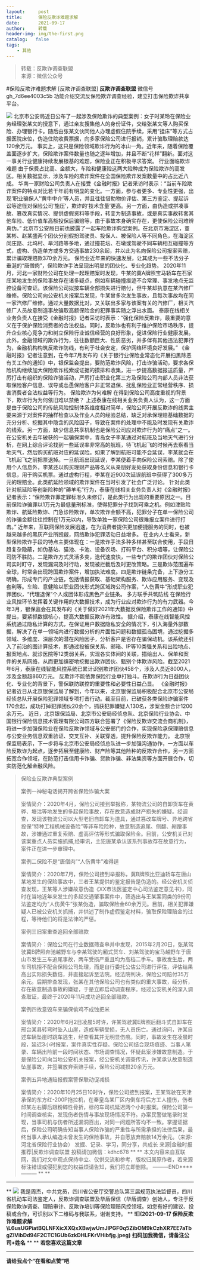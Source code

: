 ```yaml
---
layout:     post
title:      保险反欺诈难题求解
date:       2021-09-17
author:     转载
header-img: img/the-first.png
catalog:   false
tags:
    - 其他
---
```


<blockquote><p>转载：反欺诈调查联盟<br>
来源：微信公众号</p></blockquote>

#保险反欺诈难题求解
[反欺诈调查联盟]
**反欺诈调查联盟**
微信号gh_7d6ee4003c5b
功能介绍交流反保险欺诈调查经验，建立打击保险欺诈共享平台。

![]({{site.baseurl}}/postimg/L6usUGPiatBTuvtcibliagyDx4YX9TprEibczjYMqkkjYuuGwJrCNXdHd0gLibJQ5hzvBN9LpYfYq0asnHMuI6bUFibA.jpeg)
北京市公安局近日公布了一起涉及保险欺诈的典型案例：女子时某玲在保险业务经理张某文的授意下，通过亲友搜集他人的身份证件，交给张某文等人购买保险、办理银行卡。随后由张某文伙同他人办理虚假住院手续，采用“挂床”等方式占据医院床位，伪造住院收费票据，向多家保险公司进行报销，累计骗取理赔款达120余万元。
事实上，这只是保险领域欺诈行为的冰山一角。近年来，随着保险覆盖面逐步扩大，保险欺诈案件数量也随之逐年增加，并且不断“花样”翻新。面对这一事关行业健康持续发展根基的难题，保险业正在积极寻求答案。
行业面临欺诈难题
由于保费占比高、金额大，车险和健康险这两大险种成为保险欺诈的高发区。相关数据显示，涉及车险的欺诈案件在全国保险欺诈发案数量中的占比近八成。
华南一家财险公司负责人在接受《金融时报》记者采访时表示：“当前车险欺诈案件的特点对比若干年前有明显的变化。一方面，参与者更多、专业性更强，出现‘职业骗保人’‘黄牛中介’等人员，并且往往借助物价评估、第三方鉴定、提起诉讼等途径对保险公司‘施压’，欺诈的‘技术含量’更高。另一方面，由伪造或拼凑事故、篡改真实情况、提供虚假资料等手段，转变为制造事故，或是真实事故转套其他车险、低价值车高额投保后骗赔等，由于事故本身确实存在，更使保险公司难辨真伪。”
北京市公安局日前也披露了一起车险欺诈典型案例。在北京市海淀区，董某彬、赵某盛两个团伙分别假扮驾驶员、投保人、被保险人等不同角色，在海淀区闵庄路、北坞村、旱河路等多地，通过撞花坛、石墩或驾驶不同车辆相互碰撞等方式，虚构、伪造单方或多方交通事故230余起，并以此为名向保险公司报案索赔，累计骗取理赔款370余万元。
保险业近年来的快速发展，让其成为一些不法分子垂涎的“唐僧肉”，保险欺诈手法呈现出明显的团伙化、专业化趋势。
2020年11月，河北一家财险公司在处理一起理赔案时发现，牛某的冀A牌照宝马轿车在石家庄某地发生的保险事故存在诸多疑点，例如车辆碰撞痕迹不合常理、事发地点无监控设备可查证。该保险公司拟按车辆全部损失进行赔付，但牛某却执意在某汽修厂维修。保险公司向公安机关报案后发现，牛某曾多次发生事故，且每次事故均在同一家汽修厂维修。通过大量数据比对，又关联出多家与该案有关的汽修厂，相关汽修厂人员故意制造事故骗取高额保险金的犯罪事实随之浮出水面。
泰康在线相关业务负责人在接受《金融时报》记者采访时表示：“强化保险反欺诈，最重要的意义在于保护保险消费者的合法权益。同时，反欺诈也有利于维护保险市场秩序，提升企业核心竞争力和树立保险行业诚信经营的良好形象，促进保险行业健康发展。此外，金融领域的欺诈行为，往往数额巨大、性质恶劣，并多伴有其他违法犯罪行为，金融机构构筑反欺诈防线，有利于社会安定，保护网络环境良好发展。”
《金融时报》记者注意到，在今年7月发布的《关于银行业保险业常态化开展扫黑除恶有关工作的通知》中，银保监会提出，要防范欺诈风险，打击诈骗活动，要求各保险机构继续加大保险欺诈线索或证据的摸排和收集，进一步提高数据报送质量，严厉打击有组织的保险诈骗活动，严厉打击职业化第三方及保险公司内部人员非法获取保险客户信息、误导或怂恿保险客户非正常退保、扰乱保险业正常经营秩序、损害消费者合法权益等行为。
保险欺诈为何难解
在得到保险公司高度重视的背景下，欺诈行为为何依旧难以禁绝？
上述泰康在线相关业务负责人认为，这一方面是由于保险公司的传统风险控制体系维度相对简单，保险公司开展反欺诈的线索主要来源于对案件的抽样检查以及作业人员的经验总结，缺乏对承保理赔基础数据的充分分析、挖掘其中隐含的风险因子，导致在案件的处理中不能及时发现有关欺诈的线索。另一方面，缺少信息共享机制也是保险公司应对欺诈行为的“痛点”之一。
在公安机关去年破获的一起骗保案中，青岛女子李某通过对航班及当地天气进行分析，在网上综合评论找到一些延误率非常高的航班，待飞机起飞的时候再去察看当地天气，然后购买航班对应的延误险。如果了解到航班可能不会延误，李某就会在飞机起飞之前把票退掉。一旦航班出现延误，李某便着手向保险公司索赔。除了使用个人信息外，李某还以购买理财产品等名义从亲朋好友处获取身份信息和银行卡信息，用于购买机票。通过虚构行程，李某在近900次延误航班中获得了300多万元的理赔金。此类航延险领域的欺诈案件在当时引发了社会广泛讨论。
针对此类针对航延险等创新险种的“薅羊毛”行为，泰康在线相关业务负责人对《金融时报》记者表示：“保险欺诈罪定罪标准久未修订，是此类行为出现的重要原因之一。目前保险诈骗罪以1万元为最低量刑标准，使得犯罪分子找到可乘之机。例如津贴险欺诈、航延险欺诈、门急诊险欺诈，单次欺诈金额不高，犯罪分子在单一保险公司的诈骗金额往往控制在1万元以内，导致单独一家保险公司很难报立案件进行打击。”
近年来，互联网保险发展迅速，在为消费者提供更加便捷服务的同时，也被越来越多的黑灰产业所觊觎，网络欺诈犯罪活动日益增多。
在业内人士看来，新型保险欺诈手段的特点主要体现在：一是欺诈手法多种多样甚至联合使用，手段日趋复杂隐蔽，如伪基站、猫池、卡池、设备农场、打码平台、积分墙等，让保险公司防不胜防。二是欺诈方式灵活多变，迭代速度快，一些专门的欺诈团伙对保险公司实时盯守，发现漏洞及时行动，发现被拦截后及时更改策略。三是欺诈范围遍布全球，时常会出现跨国欺诈案件，增加执法难度。四是欺诈链条完备，上下游分工明确，形成专门的产业链，包括情报获取、基础架构服务、欺诈应用服务、变现及套利等。车险、意健险以职业团伙形式跨区域跨公司作案，“人伤黄牛”形成职业犯罪团伙，“代理退保”个人或团体形成黑色产业链条。
多方联手共筑防线
在保险行业风控环节发挥着关键作用的大数据技术，成为行业应对欺诈行为的有力武器。今年3月，银保监会在其发布的《关于做好2021年大数据反保险欺诈工作的通知》中提出，要紧抓数据核心，提高大数据反欺诈有效性。
据介绍，泰康在线智能风控系统通过隐私计算的方式，在保证用户数据隐私安全的情况下，引入海量外部数据，解决了在单一领域内进行数据分析的片面性问题和数据孤岛困境，通过挖掘多领域、多维度、深层次的潜在风险因子，分析客户是否存在骗保动机。该系统还引入了前沿的图计算技术，即通过投被保关系、邮箱、IP等10类强关系和出险地点、报案地点、就诊医院等12类弱关系，实现各实体间的关联，描绘出人、保单和案件的关系网络，从而更加缜密地挖掘出欺诈团伙、甄别个体欺诈风险。截至2021年6月，泰康在线智能风控系统已累计识别欺诈团伙458个，涉及人员近8000人，涉及金额超860万元。
反欺诈不能依靠保险行业单打独斗。在欺诈行为日益团伙化、专业化的背景下，警保联防联控的重要性和必要性日益凸显。
《金融时报》记者近日从北京银保监局了解到，今年以来，北京银保监局积极配合北京市公安局经侦总队开展保险犯罪领域专项打击行动。截至目前，已破获各类保险诈骗案件170余起，成功打掉犯罪团伙20余个，抓获犯罪嫌疑人130名，涉案金额合计1200余万元。
近日，北京银保监局、北京市公安局经侦总队、北京保险行业协会、中国银行保险信息技术管理有限公司四方联合签署了《保险反欺诈交流会商机制》，将进一步加强保险业在保险反欺诈领域与公安部门的合作，实现保险承保理赔信息与公安业务信息双重验证、交叉互补、关联穿透，提升保险反欺诈能力。
北京银保监局表示，下一步将与北京市公安局经侦总队进一步加强沟通协作，一方面以车险反欺诈为起点，逐步拓展至健康险、财产险等其他险种的反欺诈合作，另一方面拓宽合作领域，在防范打击信用卡诈骗、贷款诈骗、非法集资等方面开展合作，切实防范化解金融风险。
>保险业反欺诈典型案例
>
>
>案例一神秘电话揭开跨省保险诈骗大案
>
>
>
>案情简介：2020年4月，保险公司接到举报称，某物流公司的自卸货车在黄骅、塘沽等地发生的多起保险事故，存在故意造成财产损失的嫌疑。经调查，发现该物流公司以大型老旧自卸车为道具，通过篡改车牌号、异地跨省投保“特种工程机械设备险”等非车险险种，故意制造追尾、侧翻、剐蹭事故，涉嫌通过重复索赔、虚高评估等形式骗取保险金。目前，公安机关已对该案重点人员实施抓捕,经审讯，主犯唐某承认该系列事故存在故意行为，案件正在进一步审理中。
>
>
>案例二保险不是“唐僧肉”“人伤黄牛”难得逞
>
>
>
>案情简介：2020年7月，保险公司接到举报称，冀B牌照比亚迪轿车在唐山某地发生的保险事故中，三者王某提供的鉴定报告是伪造的。经公安机关侦查发现，王某等人涉嫌故意伪造《XX市法医鉴定中心司法鉴定意见书》，同时在当地近年来发生的多起交通肇事案件中，筛选出与王某案同类的9份司法鉴定均为“人伤黄牛”张某伪造，骗取保险金60余万元。目前，相关犯罪嫌疑人已被公安机关抓捕，并供述了制作虚假鉴定材料，骗取保险理赔金的过程，等待他们的将是法律的严惩。
>
>
>案例三旧案重查追回全部赔款
>
>
>
>案情简介：保险公司在行业数据筛查串并中发现，2015年2月20日，张某驾驶冀B牌照奔驰越野车与李某驾驶的厢式货车、刘某驾驶的宝马越野车于唐山市发生三车追尾事故，两车受损严重且均为高档二手车。事故发生后，两车司机拒不配合保险公司处理，而是自行委托公估公司进行评估，评估结果高出实际损失数倍，并直接起诉至法院。经法院判决，保险公司赔付35万余元。后期排查发现，张某在其他保险公司也有类似的重大事故，经分析，存在故意制造事故的嫌疑，于是立即启动调查程序。经过公安机关的深入调查取证，最终于2020年11月成功追回全部赔款。
>
>
>案例四故意毁车来骗保偷鸡不成蚀把米
>
>
>
>案情简介：2020年6月2日凌晨5时许，许某驾驶冀E牌照后翻斗式自卸车在邢台某县转弯时坠入山崖，造成车辆受损，无人员伤亡。通过询问，许某自述车辆坠崖时跳车逃生，经查看其并无明显伤痕。同时，事故发生在凌晨时段，延迟3小时报案，案件真实性存疑。保险公司结合现场痕迹、当事人笔录、车辆出险前一段时间状态、市场调查情况，怀疑此案涉嫌故意制造。于是保险公司向当地公安机关报案，经公安机关调查传讯，许某承认故意制造坠崖事故，并签署放弃索赔手续，保险公司减损20余万元。
>
>
>案例五异地通赔报假案警保联动促减损
>
>
>
>案情简介：2020年10月25日10时许，保险公司接到报案，王某驾驶在天津承保的东方红-200P拖拉机，在秦皇岛某厂区内倒车将后方工人撞伤，伤者邱某左右脚后跟粉碎性骨折，标的车司机延迟两个小时报案。保险公司第一时间调查核实，发现伤者伤情与事故现场情况不符。办案民警做笔录时发现，当事司机与伤者所述漏洞百出，对同一问题所答均不一致。掌握证据后，保险公司明确告知当事人保险诈骗的严重性与所需承担的法律后果，最终当事人承认编造未曾发生的保险事故，并自愿放弃赔款14万余元。（来源:
>河北省保险行业协会）
发掘、记录、学习，同分享，共成长
来源|金融时报
推荐|反欺诈调查联盟
投稿请加微信：kdhc678
**
**
本文内容来自互联网，我们对文中观点保持中立、仅供交流和参考，版权归属原作者，若来源标注错误或侵犯到您的权益烦请告知，我们将立即删除。
———END****———
**
**
****
**
![]({{site.baseurl}}/postimg/L6usUGPiatBSs5Yxdp5NU9dpdqWanE7Mq7XpTo0mwlia1gia9NNFGTRYKdpVvrK2KgpAPictg52F8U9sicXI1jQ1dzA.jpeg)
我是周杰，中共党员，四川省公安厅交警总队第三届规范执法监督员，四川省机动车司法鉴定人，反欺诈调查联盟及华盾保信（华盾调查）创始人，专注于反保险欺诈调查、理赔审计、反欺诈培训等保险理赔风控领域。如您有好的建议、投稿或合作，可识别以下二维码与我联系，谢谢支持。
**
**![](2021-09-17
保险反欺诈难题求解\\L6usUGPiatBQLNFXicXXQxXBwjwUmJlPGF0q5ZibOM9kCzhXR7EE7aTbgZIVibDd94F2CTC1GUb6zkDHLFKrVHibfjg.jpeg)**
**扫码加我微信，请备注公司+姓名**
**
**
**若您喜欢这篇文章**
********
**请给我点个“**在看和点赞**”吧**
